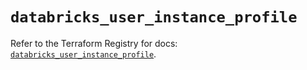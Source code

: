 # `databricks_user_instance_profile`

Refer to the Terraform Registry for docs: [`databricks_user_instance_profile`](https://registry.terraform.io/providers/databricks/databricks/1.72.0/docs/resources/user_instance_profile).
